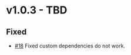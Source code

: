 # v1.0.3 - TBD

## Fixed

- [#18](https://github.com/hyperf/nano/pull/18) Fixed custom dependencies do not work.
